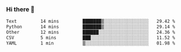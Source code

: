 ### Hi there 👋

<!--START_SECTION:waka-->

```txt
Text         14 mins         ███████▒░░░░░░░░░░░░░░░░░   29.42 %
Python       14 mins         ███████▒░░░░░░░░░░░░░░░░░   29.14 %
Other        12 mins         ██████░░░░░░░░░░░░░░░░░░░   24.36 %
CSV          5 mins          ███░░░░░░░░░░░░░░░░░░░░░░   11.52 %
YAML         1 min           ▒░░░░░░░░░░░░░░░░░░░░░░░░   01.98 %
```

<!--END_SECTION:waka-->
